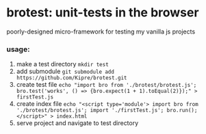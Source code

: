 # brotest: unit-tests in the browser

poorly-designed micro-framework for testing my vanilla js projects

### usage:

1. make a test directory `mkdir test`
2. add submodule `git submodule add https://github.com/Kipre/brotest.git`
3. create test file `echo "import bro from './brotest/brotest.js'; bro.test('works', () => {bro.expect(1 + 1).toEqual(2)});" > firstTest.js`
4. create index file `echo "<script type='module'> import bro from './brotest/brotest.js'; import './firstTest.js'; bro.run(); </script>" > index.html`
5. serve project and navigate to test directory
